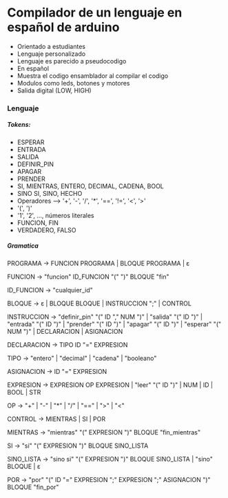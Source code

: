 # Compilador de un lenguaje en español de arduino
- Orientado a estudiantes
- Lenguaje personalizado
- Lenguaje es parecido a pseudocodigo
- En español
- Muestra el codigo ensamblador al compilar el codigo
- Modulos como leds, botones y motores
- Salida digital (LOW, HIGH)

### Lenguaje

##### Tokens:

* ESPERAR
* ENTRADA
* SALIDA
* DEFINIR_PIN
* APAGAR
* PRENDER
* SI, MIENTRAS, ENTERO, DECIMAL, CADENA, BOOL
* SINO SI, SINO, HECHO
* Operadores --> '+', '-', '/', '*', '==', '!=', '<', '>'
* '(', ')'
* '1', '2', ..., números literales
* FUNCION, FIN
* VERDADERO, FALSO

##### Gramatica

PROGRAMA -> FUNCION PROGRAMA
         | BLOQUE PROGRAMA
         | ε

FUNCION -> "funcion" ID_FUNCION "(" ")" BLOQUE "fin"

ID_FUNCION -> "cualquier_id"

BLOQUE -> ε
       | BLOQUE BLOQUE
       | INSTRUCCION ";"
       | CONTROL

INSTRUCCION -> "definir_pin" "(" ID "," NUM ")"
             | "salida" "(" ID ")"
             | "entrada" "(" ID ")"
             | "prender" "(" ID ")"
             | "apagar" "(" ID ")"
             | "esperar" "(" NUM ")"
             | DECLARACION
             | ASIGNACION

DECLARACION -> TIPO ID "=" EXPRESION

TIPO -> "entero"
     | "decimal"
     | "cadena"
     | "booleano"

ASIGNACION -> ID "=" EXPRESION

EXPRESION -> EXPRESION OP EXPRESION
           | "leer" "(" ID ")"
           | NUM
           | ID
           | BOOL
           | STR

OP -> "+" | "-" | "*" | "/" | "==" | ">" | "<"

CONTROL -> MIENTRAS
         | SI
         | POR

MIENTRAS -> "mientras" "(" EXPRESION ")" BLOQUE "fin_mientras"

SI -> "si" "(" EXPRESION ")" BLOQUE SINO_LISTA

SINO_LISTA -> "sino si" "(" EXPRESION ")" BLOQUE SINO_LISTA
            | "sino" BLOQUE
            | ε

POR -> "por" "(" ID "=" EXPRESION ";" EXPRESION ";" ASIGNACION ")" BLOQUE "fin_por"
